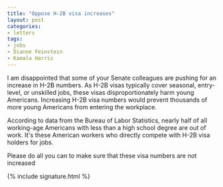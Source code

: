 ```yaml
---
title: "Oppose H-2B visa increases"
layout: post
categories:
- letters
tags:
- jobs
- Dianne Feinstein
- Kamala Harris
---
```


I am disappointed that some of your Senate colleagues are pushing for an increase in H-2B numbers. As H-2B visas typically cover seasonal, entry-level, or unskilled jobs, these visas disproportionately harm young Americans. Increasing H-2B visa numbers would prevent thousands of more young Americans from entering the workplace.

According to data from the Bureau of Labor Statistics, nearly half of all working-age Americans with less than a high school degree are out of work. It's these American workers who directly compete with H-2B visa holders for jobs.

Please do all you can to make sure that these visa numbers are not increased

{% include signature.html %}

